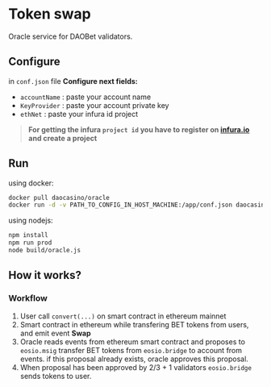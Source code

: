 # Token swap

Oracle service for DAOBet validators.

## Configure

in ```conf.json``` file **Configure next fields:** 

 - ```accountName``` : paste your account name
 - ```KeyProvider``` : paste your account private key
 - ```ethNet```      : paste your infura id project
 
 > **For getting the infura `project id` you have to register on [infura.io](infura.io) and create a project**

## Run

using docker:
```sh
docker pull daocasino/oracle
docker run -d -v PATH_TO_CONFIG_IN_HOST_MACHINE:/app/conf.json daocasino/oracle
```

using nodejs:
```sh
npm install
npm run prod
node build/oracle.js
```

## How it works?

### Workflow

1. User call ```convert(...)``` on smart contract in ethereum mainnet
2. Smart contract in ethereum while transfering BET tokens from users, and emit event **Swap**
3. Oracle reads events from ethereum smart contract and proposes to ```eosio.msig``` transfer BET tokens from ```eosio.bridge``` to account from events.  if this proposal already exists, oracle approves this proposal.
4. When proposal has been approved by 2/3 + 1 validators ```eosio.bridge``` sends tokens to user.
